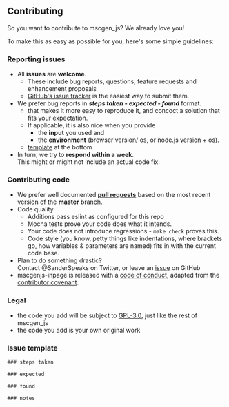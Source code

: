 ## Contributing

So you want to contribute to mscgen_js? We already love you!

To make this as easy as possible for you, here's some simple guidelines:

### Reporting issues
- All **issues** are **welcome**.    
  - These include bug reports, questions, feature requests and enhancement
    proposals
  - [GitHub's issue tracker](https://github.com/sverweij/mscgenjs-inpage/issues)
    is the easiest way to submit them.
- We prefer bug reports in  **_steps taken_ - _expected_ - _found_** format.
  -  that makes it more easy to reproduce it, and concoct a solution that fits
     your expectation.
  - If applicable, it is also nice when you provide
    - the **input** you used and
    - the **environment** (browser version/ os, or node.js version + os).
  - [template](#issue-template) at the bottom
- In turn, we try to **respond within a week**.    
  This might or might not include an actual code fix.

### Contributing code
- We prefer well documented
  **[pull requests](https://help.github.com/articles/creating-a-pull-request/)**
  based on the most recent version of the **master** branch.
- Code quality
    - Additions pass eslint as configured for this repo
    - Mocha tests prove your code does what it intends.
    - Your code does not introduce regressions - ```make check``` proves this.
    - Code style (you know, petty things like indentations, where brackets go,
      how variables & parameters are named) fits in with the current code base.
- Plan to do something drastic?     
  Contact @SanderSpeaks on Twitter, or leave an
  [issue](https://github.com/sverweij/mscgenjs-inpage/issues/new) on GitHub
- mscgenjs-inpage is released with a [code of conduct](CODE_OF_CONDUCT.md), adapted
  from the [contributor covenant](http://contributor-covenant.org/).

### Legal
- the code you add will be subject to
  [GPL-3.0](wikum/licenses/license.mscgen_js.md), just like the rest of
  mscgen_js
- the code you add is your own original work


### Issue template
    ### steps taken

    ### expected

    ### found

    ### notes

